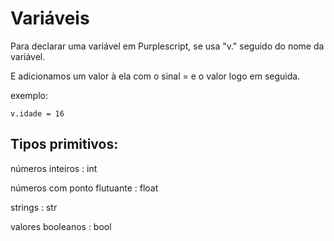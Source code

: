 # Variáveis

Para declarar uma variável em Purplescript, se usa "v." seguido do nome da variável.

E adicionamos um valor à ela com o sinal = e o valor logo em seguida.

exemplo:

```v.idade = 16```

## Tipos primitivos:

números inteiros : int

números com ponto flutuante : float

strings : str

valores booleanos : bool